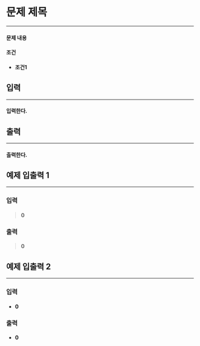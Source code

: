 # 문제 제목
------------

#### 문제 내용

#### 조건
- #### 조건1

## 입력
------------

#### 입력한다.

## 출력
------------

#### 출력한다.

## 예제 입출력 1
------------

### 입력
> #### 0

### 출력
> #### 0

## 예제 입출력 2
------------

### 입력
- #### 0

### 출력
- #### 0